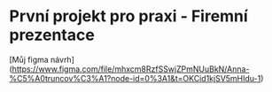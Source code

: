 # První projekt pro praxi - Firemní prezentace

[Můj figma návrh] (https://www.figma.com/file/mhxcm8RzfSSwjZPmNUuBkN/Anna-%C5%A0truncov%C3%A1?node-id=0%3A1&t=OKCid1kjSV5mHIdu-1)
